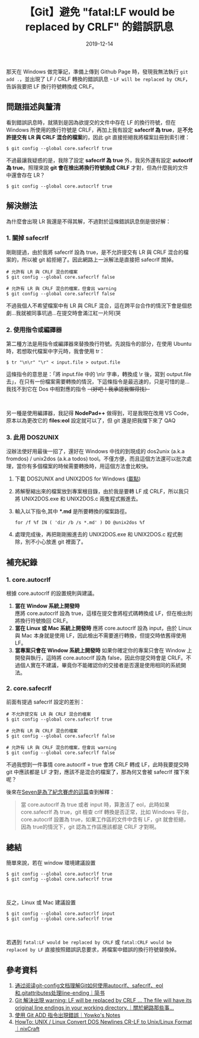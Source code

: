 ﻿---
title: 【Git】避免 "fatal:LF would be replaced by CRLF" 的錯誤訊息
date: 2019-12-14
is_modified: false
categories:
- "軟體開發 › 版本管控"
tags:
- Git
- Windows/DOS
--- 

那天在 Windows 做完筆記，準備上傳到 Github Page 時，發現我無法執行 `git add .`，並出現了 LF / CRLF 轉換的錯誤訊息 - `LF will be replaced by CRLF`，告訴我要把 LF 換行符號轉換成 CRLF。

<!--more-->
## 問題描述與釐清
看到錯誤訊息時，就猜到是因為欲提交的文件中存在 LF 的換行符號，但在 Windows 所使用的換行符號是 CRLF，再加上我有設定 **safecrlf 為 true**，是**不允許提交有 LR 與 CRLF 混合的檔案**的，因此 git 直接拒絕我將檔案註冊到索引裡：
```shell
$ git config --global core.safecrlf true
```

不過最讓我疑惑的是，我除了設定 **safecrlf 為 true** 外，我另外還有設定 **autocrlf 為 true**。照理來說 **git 會在檢出將換行符號換成 CRLF** 才對，但為什麼我的文件中還會存在 LR？
```shell
$ git config --global core.autocrlf true
```



## 解決辦法
為什麼會出現 LR 我還是不得其解，不過對於這條錯誤訊息倒是很好解：


### 1. 關掉 safecrlf
剛剛提過，由於我將 safecrlf 設為 true，是不允許提交有 LR 與 CRLF 混合的檔案的，所以被 git 給拒絕了。因此網路上一派解法是直接把 safecrlf 關掉。

```shell
# 允許有 LR 與 CRLF 混合的檔案
$ git config --global core.safecrlf false

# 允許有 LR 與 CRLF 混合的檔案，但會出 warning
$ git config --global core.safecrlf false
```

不過我個人不希望檔案中有 LR 與 CRLF 混合，這在跨平台合作的情況下會是個悲劇...我就被同事坑過...在提交時會滿江紅一片阿(哭


### 2. 使用指令或編譯器
第二種方法是用指令或編譯器來替換換行符號。先說指令的部分，在使用 Ubuntu 時，若想取代檔案中字元時，我會使用 tr：
```shell
$ tr "\n\r" "\r" < input.file > output.file
```
這條指令的意思是：「將 input.file 中的 \n\r 字串，轉換成 \r 後，寫到 output.file 去」，在只有一份檔案需要轉換的情況，下這條指令是最迅速的，只是可惜的是...我找不到它在 Dos 中相對應的指令 ~~（好吧！我承認我懶得找）~~ 

<br class="big">

另一種是使用編譯器，我記得 **NodePad++** 做得到，可是我現在改用 VS Code，原本以為更改它的 **files:eol** 設定就可以了，但 git 還是把我擋下來了 QAQ


### 3. 此用 DOS2UNIX
沒辦法使好用最後一招了，還好在 Windows 中找的到現成的 dos2unix (a.k.a fromdos) / unix2dos (a.k.a todos) tool。不僅方便，而且這個方法還可以批次處理，當你有多個檔案的時候需要轉換時，用這個方法會比較快。

1. 下載 DOS2UNIX and UNIX2DOS for Windows ([載點](http://www.bastet.com/uddu.zip))

2. 將解壓縮出來的檔案放到專案根目錄，由於我是要轉 LF 成 CRLF，所以我只將 UNIX2DOS.exe 和 UNIX2DOS.c 兩隻程式搬進去。

3. 輸入以下指令,其中 **\*.md** 是所要轉換的檔案路徑。
    ```shell
    for /f %f IN ( 'dir /b /s *.md' ) DO @unix2dos %f
    ```
    
4. 處理完成後，再把剛剛搬進去的 UNIX2DOS.exe 和 UNIX2DOS.c 程式刪除，別不小心放進 git 裡面了。



## 補充紀錄


### 1. core.autocrlf 
根據 core.autocrlf 的設置規則與建議。
1. **當在 Window 系統上開發時**   
    應將 core.autocrlf 設為 true，這樣在提交會將程式碼轉換成 LF，但在檢出則將換行符號換回 CRLF。
    <br class="big">
2. **當在 Linux 或 Mac 系統上開發時** 
    應將 core.autocrlf 設為 input，由於 Linux 與 Mac 本身就是使用 LF，因此檢出不需要進行轉換，但提交時依舊得使用 LF。
    <br class="big"> 
3. **當專案只會在 Window 系統上開發時**
    如果你確定你的專案只會在 Window 上開發與執行，這時將 core.autocrlf 設為 false，因此你提交時會是 CRLF。不過個人實在不建議，畢竟你不能確認你的交接者是否還是使用相同的系統開法。
    <br class="big">



### 2. core.safecrlf 
前面有提過 safecrlf 設定的差別：
```shell
# 不允許提交有 LR 與 CRLF 混合的檔案
$ git config --global core.safecrlf true
 
# 允許有 LR 與 CRLF 混合的檔案
$ git config --global core.safecrlf false

# 允許有 LR 與 CRLF 混合的檔案，但會出 warning
$ git config --global core.safecrlf false
```

不過我想到一件事情 core.autocrlf = true 會將 CRLF 轉成 LF，此時我要提交時 git 中應該都是 LF 才對，應該不是混合的檔案了，那為何又會被 safecrlf 擋下來呢？

後來在[Seven是為了紀念賽虎的這篇](https://www.jianshu.com/p/2a46dfd3705a)查到解釋：
> 當 core.autocrlf 為 true 或者 input 時，算激活了 eol，此時如果 core.safecrlf 為 true，git 檢查 crlf 轉換是否正常，比如 Windows 平台，core.autocrlf 設置為 true，如果工作區的文件中含有 LF，git 就會拒絕，因為 true的情況下，git 認為工作區應該都是 CRLF 才對啊。



## 總結
簡單來說，若在 window 環境建議設置
```shell
$ git config --global core.autocrlf true
$ git config --global core.safecrlf true
```
<br class="big">

反之，Linux 或 Mac 建議設置
```shell
$ git config --global core.autocrlf input
$ git config --global core.safecrlf true
```

<br class="big"> 

若遇到 `fatal:LF would be replaced by CRLF` 或 `fatal:CRLF would be replaced by LF` 直接按照錯誤訊息要求，將檔案中錯誤的換行符號替換掉。



## 參考資料 
1. [通过阅读git-config文档理解Git如何使用autocrlf、safecrlf、eol和.gitattributes处理line-ending｜简书](https://www.jianshu.com/p/2a46dfd3705a)
2. [Git 解決出現 warning: LF will be replaced by CRLF ... The file will have its original line endings in your working directory.｜關於網路那些事...](https://adon988.logdown.com/posts/7642074-git-resolves-to-appear-warninglfll-be-replaced-by-crlf-the-file-would-have-its-original-line-endings-in-your-working-directory) 
3. [使用 Git ADD 指令出現錯誤｜Yowko's Notes](https://blog.yowko.com/git-lf-replace-crlf-error/)
4. [HowTo: UNIX / Linux Convert DOS Newlines CR-LF to Unix/Linux Format｜nixCraft](https://www.cyberciti.biz/faq/howto-unix-linux-convert-dos-newlines-cr-lf-unix-text-format/)